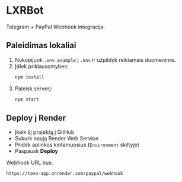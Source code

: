 # LXRBot

Telegram + PayPal Webhook integracija.

## Paleidimas lokaliai

1. Nukopijuok `.env.example` į `.env` ir užpildyk reikiamais duomenimis.
2. Įdiek priklausomybes:
   ```bash
   npm install
   ```
3. Paleisk serverį:
   ```bash
   npm start
   ```

## Deploy į Render

- Įkelk šį projektą į GitHub
- Sukurk naują Render Web Service
- Pridėk aplinkos kintamuosius (`Environment` skiltyje)
- Paspausk **Deploy**

Webhook URL bus:
```
https://tavo-app.onrender.com/paypal/webhook
```
